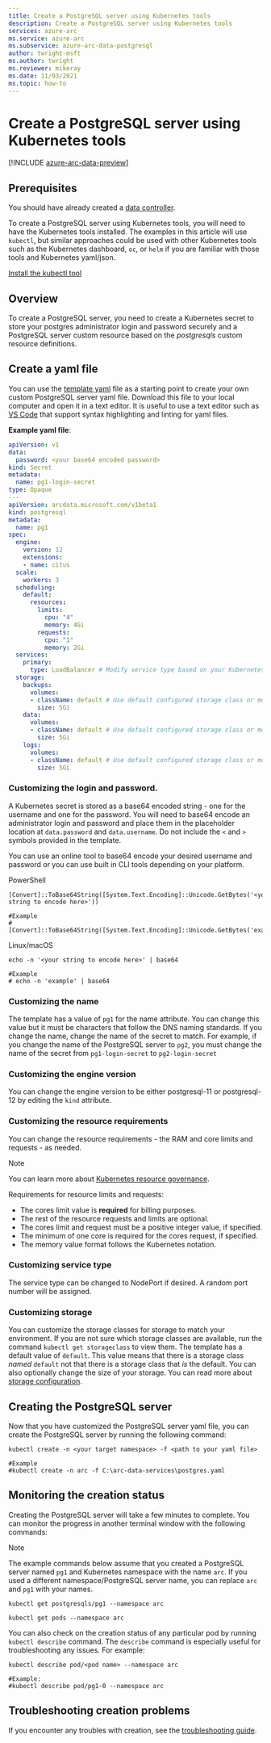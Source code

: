 ```yaml
---
title: Create a PostgreSQL server using Kubernetes tools
description: Create a PostgreSQL server using Kubernetes tools
services: azure-arc
ms.service: azure-arc
ms.subservice: azure-arc-data-postgresql
author: twright-msft
ms.author: twright
ms.reviewer: mikeray
ms.date: 11/03/2021
ms.topic: how-to
---
```


# Create a PostgreSQL server using Kubernetes tools

[!INCLUDE [azure-arc-data-preview](../../../includes/azure-arc-data-preview.md)]

## Prerequisites

You should have already created a [data controller](plan-azure-arc-data-services.md).

To create a PostgreSQL server using Kubernetes tools, you will need to have the Kubernetes tools installed.  The examples in this article will use `kubectl`, but similar approaches could be used with other Kubernetes tools such as the Kubernetes dashboard, `oc`, or `helm` if you are familiar with those tools and Kubernetes yaml/json.

[Install the kubectl tool](https://kubernetes.io/docs/tasks/tools/install-kubectl/)

## Overview

To create a PostgreSQL server, you need to create a Kubernetes secret to store your postgres administrator login and password securely and a PostgreSQL server custom resource based on the _postgresqls_ custom resource definitions.

## Create a yaml file

You can use the [template yaml](https://raw.githubusercontent.com/microsoft/azure_arc/main/arc_data_services/deploy/yaml/postgresql.yaml) file as a starting point to create your own custom PostgreSQL server yaml file.  Download this file to your local computer and open it in a text editor.  It is useful to use a text editor such as [VS Code](https://code.visualstudio.com/download) that support syntax highlighting and linting for yaml files.

**Example yaml file**:

```yaml
apiVersion: v1
data:
  password: <your base64 encoded password>
kind: Secret
metadata:
  name: pg1-login-secret
type: Opaque
---
apiVersion: arcdata.microsoft.com/v1beta1
kind: postgresql
metadata:
  name: pg1
spec:
  engine:
    version: 12
    extensions:
    - name: citus
  scale:
    workers: 3
  scheduling:
    default:
      resources:
        limits:
          cpu: "4"
          memory: 4Gi
        requests:
          cpu: "1"
          memory: 2Gi
  services:
    primary:
      type: LoadBalancer # Modify service type based on your Kubernetes environment
  storage:
    backups:
      volumes:
      - className: default # Use default configured storage class or modify storage class based on your Kubernetes environment
        size: 5Gi
    data:
      volumes:
      - className: default # Use default configured storage class or modify storage class based on your Kubernetes environment
        size: 5Gi
    logs:
      volumes:
      - className: default # Use default configured storage class or modify storage class based on your Kubernetes environment
        size: 5Gi
```

### Customizing the login and password.
A Kubernetes secret is stored as a base64 encoded string - one for the username and one for the password.  You will need to base64 encode an administrator login and password and place them in the placeholder location at `data.password` and `data.username`.  Do not include the `<` and `>` symbols provided in the template.

You can use an online tool to base64 encode your desired username and password or you can use built in CLI tools depending on your platform.

PowerShell

```console
[Convert]::ToBase64String([System.Text.Encoding]::Unicode.GetBytes('<your string to encode here>'))

#Example
#[Convert]::ToBase64String([System.Text.Encoding]::Unicode.GetBytes('example'))

```

Linux/macOS

```console
echo -n '<your string to encode here>' | base64

#Example
# echo -n 'example' | base64
```

### Customizing the name

The template has a value of `pg1` for the name attribute.  You can change this value but it must be characters that follow the DNS naming standards. If you change the name, change the name of the secret to match.  For example, if you change the name of the PostgreSQL server to `pg2`, you must change the name of the secret from `pg1-login-secret` to `pg2-login-secret`

### Customizing the engine version

You can change the engine version to be either postgresql-11 or postgresql-12 by editing the `kind` attribute.

### Customizing the resource requirements

You can change the resource requirements - the RAM and core limits and requests - as needed.  

> [!NOTE]
> You can learn more about [Kubernetes resource governance](https://kubernetes.io/docs/concepts/configuration/manage-resources-containers/#resource-units-in-kubernetes).

Requirements for resource limits and requests:
- The cores limit value is **required** for billing purposes.
- The rest of the resource requests and limits are optional.
- The cores limit and request must be a positive integer value, if specified.
- The minimum of one core is required for the cores request, if specified.
- The memory value format follows the Kubernetes notation.  

### Customizing service type

The service type can be changed to NodePort if desired.  A random port number will be assigned.

### Customizing storage

You can customize the storage classes for storage to match your environment.  If you are not sure which storage classes are available, run the command `kubectl get storageclass` to view them.  The template has a default value of `default`.  This value means that there is a storage class _named_ `default` not that there is a storage class that _is_ the default.  You can also optionally change the size of your storage.  You can read more about [storage configuration](./storage-configuration.md).

## Creating the PostgreSQL server

Now that you have customized the PostgreSQL server yaml file, you can create the PostgreSQL server by running the following command:

```console
kubectl create -n <your target namespace> -f <path to your yaml file>

#Example
#kubectl create -n arc -f C:\arc-data-services\postgres.yaml
```


## Monitoring the creation status

Creating the PostgreSQL server will take a few minutes to complete. You can monitor the progress in another terminal window with the following commands:

> [!NOTE]
>  The example commands below assume that you created a PostgreSQL server named `pg1` and Kubernetes namespace with the name `arc`.  If you used a different namespace/PostgreSQL server name, you can replace `arc` and `pg1` with your names.

```console
kubectl get postgresqls/pg1 --namespace arc
```

```console
kubectl get pods --namespace arc
```

You can also check on the creation status of any particular pod by running `kubectl describe` command.  The `describe` command is especially useful for troubleshooting any issues. For example:

```console
kubectl describe pod/<pod name> --namespace arc

#Example:
#kubectl describe pod/pg1-0 --namespace arc
```

## Troubleshooting creation problems

If you encounter any troubles with creation, see the [troubleshooting guide](troubleshoot-guide.md).
